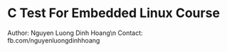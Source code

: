 # C Test For Embedded Linux Course

Author: Nguyen Luong Dinh Hoang\n
Contact: fb.com/nguyenluongdinhhoang
